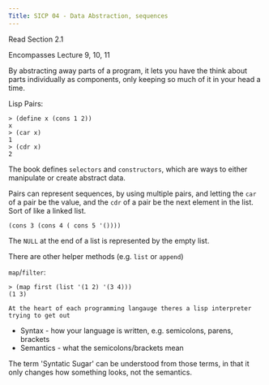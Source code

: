 ```yaml
---
Title: SICP 04 - Data Abstraction, sequences
---
```


Read Section 2.1

Encompasses Lecture 9, 10, 11

By abstracting away parts of a program, it lets you have the think about parts individually as components, only keeping so much of it in your head a time.

Lisp Pairs:

```
> (define x (cons 1 2))
x
> (car x)
1
> (cdr x)
2
```

The book defines `selectors` and `constructors`, which are ways to either manipulate or create abstract data.

Pairs can represent sequences, by using multiple pairs, and letting the `car` of a pair be the value, and the `cdr` of a pair be the next element in the list. Sort of like a linked list.

```
(cons 3 (cons 4 ( cons 5 '())))
```

The `NULL` at the end of a list is represented by the empty list.

There are other helper methods (e.g. `list` or `append`)

`map`/`filter`:

```
> (map first (list '(1 2) '(3 4)))
(1 3)
```

`At the heart of each programming langauge theres a lisp interpreter trying to get out`

* Syntax - how your language is written, e.g. semicolons, parens, brackets
* Semantics - what the semicolons/brackets mean

The term 'Syntatic Sugar' can be understood from those terms, in that it only changes how something looks, not the semantics.
